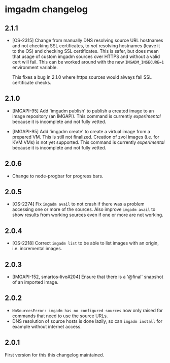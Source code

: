 # imgadm changelog

## 2.1.1

- [OS-2315] Change from manually DNS resolving source URL hostnames and not
  checking SSL certificates, to *not* resolving hostnames (leave it to the
  OS) and checking SSL certificates. This is safer, but does mean that
  usage of custom imgadm sources over HTTPS and without a valid cert will
  fail. This can be worked around with the new `IMGADM_INSECURE=1`
  environment variable.

  This fixes a bug in 2.1.0 where https sources would always fail SSL
  certificate checks.


## 2.1.0

- [IMGAPI-95] Add 'imgadm publish' to publish a created image to an image
  repository (an IMGAPI). This command is currently *experimental* because
  it is incomplete and not fully vetted.

- [IMGAPI-95] Add 'imgadm create' to create a virtual image from a prepared
  VM. This is still not finalized. Creation of zvol images (i.e. for KVM VMs)
  is not yet supported. This command is currently *experimental* because
  it is incomplete and not fully vetted.


## 2.0.6

- Change to node-progbar for progress bars.


## 2.0.5

- [OS-2274] Fix `imgadm avail` to not crash if there was a problem accessing
  one or more of the sources. Also improve `imgadm avail` to show results
  from working sources even if one or more are not working.

## 2.0.4

- [OS-2218] Correct `imgadm list` to be able to list images with an origin,
  i.e. incremental images.

## 2.0.3

- [IMGAPI-152, smartos-live#204] Ensure that there is a '@final' snapshot
  of an imported image.

## 2.0.2

- `NoSourcesError: imgadm has no configured sources` now only raised for commands
  that need to use the source URLs.
- DNS resolution of source hosts is done lazily, so can `imgadm install` for example
  without internet access.

## 2.0.1

First version for this this changelog maintained.
